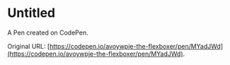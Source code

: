 # Untitled

A Pen created on CodePen.

Original URL: [https://codepen.io/avoywpje-the-flexboxer/pen/MYadJWd](https://codepen.io/avoywpje-the-flexboxer/pen/MYadJWd).

